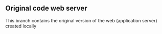 ## Original code web server
This branch contains the original version of the web (application server) created locally
